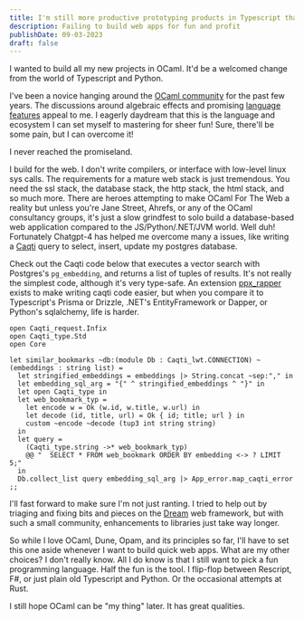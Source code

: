 ```yaml
---
title: I'm still more productive prototyping products in Typescript than OCaml
description: Failing to build web apps for fun and profit
publishDate: 09-03-2023
draft: false
---
```


I wanted to build all my new projects in OCaml. It'd be a welcomed change from
the world of Typescript and Python.

I've been a novice hanging around the
[OCaml community](https://discuss.ocaml.org/) for the past few years. The
discussions around algebraic effects and promising
[language features](https://discuss.ocaml.org/t/next-priority-for-ocaml/12561/110)
appeal to me. I eagerly daydream that this is the language and ecosystem I can
set myself to mastering for sheer fun! Sure, there'll be some pain, but I can
overcome it!

I never reached the promiseland.

I build for the web. I don't write compilers, or interface with low-level linux
sys calls. The requirements for a mature web stack is just tremendous. You need
the ssl stack, the database stack, the http stack, the html stack, and so much
more. There are heroes attempting to make OCaml For The Web a reality but unless
you're Jane Street, Ahrefs, or any of the OCaml consultancy groups, it's just a
slow grindfest to solo build a database-based web application compared to the
JS/Python/.NET/JVM world. Well duh! Fortunately Chatgpt-4 has helped me overcome
many a issues, like writing a [Caqti](https://github.com/paurkedal/ocaml-caqti)
query to select, insert, update my postgres database.

Check out the Caqti code below that executes a vector search with Postgres's
`pg_embedding`, and returns a list of tuples of results. It's not really the
simplest code, although it's very type-safe. An extension [ppx_rapper](https://github.com/roddyyaga/ppx_rapper) exists to
make writing caqti code easier, but when you compare it to Typescript's Prisma
or Drizzle, .NET's EntityFramework or Dapper, or Python's sqlalchemy, life is harder.

```
open Caqti_request.Infix
open Caqti_type.Std
open Core

let similar_bookmarks ~db:(module Db : Caqti_lwt.CONNECTION) ~(embeddings : string list) =
  let stringified_embeddings = embeddings |> String.concat ~sep:"," in
  let embedding_sql_arg = "{" ^ stringified_embeddings ^ "}" in
  let open Caqti_type in
  let web_bookmark_typ =
    let encode w = Ok (w.id, w.title, w.url) in
    let decode (id, title, url) = Ok { id; title; url } in
    custom ~encode ~decode (tup3 int string string)
  in
  let query =
    (Caqti_type.string ->* web_bookmark_typ)
    @@ "  SELECT * FROM web_bookmark ORDER BY embedding <-> ? LIMIT 5;"
  in
  Db.collect_list query embedding_sql_arg |> App_error.map_caqti_error
;;
```

I'll fast forward to make sure I'm not just ranting. I tried to help out by
triaging and fixing bits and pieces on the
[Dream](https://github.com/aantron/dream) web framework, but with such a small
community, enhancements to libraries just take way longer.

So while I love OCaml, Dune, Opam, and its principles so far, I'll have to set
this one aside whenever I want to build quick web apps. What are my other
choices? I don't really know. All I do know is that I still want to pick a fun
programming language. Half the fun is the tool. I flip-flop between Rescript,
F#, or just plain old Typescript and Python. Or the occasional attempts at Rust.

I still hope OCaml can be "my thing" later. It has great qualities.
